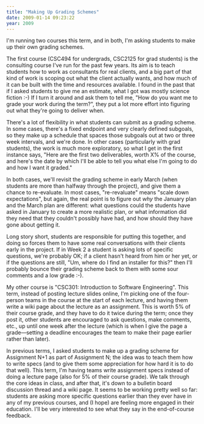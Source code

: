```yaml
---
title: "Making Up Grading Schemes"
date: 2009-01-14 09:23:22
year: 2009
---
```

I'm running two courses this term, and in both, I'm asking students to make up their own grading schemes.

The first course (CSC494 for undergrads, CSC2125 for grad students) is the consulting course I've run for the past few years. Its aim is to teach students how to work as consultants for real clients, and a big part of that kind of work is scoping out what the client actually wants, and how much of it can be built with the time and resources available.  I found in the past that if I asked students to give me an estimate, what I got was mostly science fiction :-)  If I turn it around and ask them to tell me, "How do you want me to grade your work during the term?", they put a lot more effort into figuring out what they're going to deliver when.

There's a lot of flexibility in what students can submit as a grading scheme.  In some cases, there's a fixed endpoint and very clearly defined subgoals, so they make up a schedule that spaces those subgoals out at two or three week intervals, and we're done.  In other cases (particularly with grad students), the work is much more exploratory, so what I get in the first instance says, "Here are the first two deliverables, worth X% of the course, and here's the date by which I'll be able to tell you what else I'm going to do and how I want it graded."

In both cases, we'll revisit the grading scheme in early March (when students are more than halfway through the project), and give them a chance to re-evaluate.  In most cases, "re-revaluate" means "scale down expectations", but again, the real point is to figure out <em>why</em> the January plan and the March plan are different: what questions could the students have asked in January to create a more realistic plan, or what information did they need that they couldn't possibly have had, and how should they have gone about getting it.

Long story short, students are responsible for putting this together, and doing so forces them to have some real conversations with their clients early in the project.  If in Week 2 a student is asking lots of specific questions, we're probably OK; if a client hasn't heard from him or her yet, or if the questions are still, "Um, where do I find an installer for this?" then I'll probably bounce their grading scheme back to them with some sour comments and a low grade :-).

My other course is "CSC301: Introduction to Software Engineering". This term, instead of posting lecture slides online, I'm picking one of the four-person teams in the course at the start of each lecture, and having them write a wiki page about the lecture as an assignment. This is worth 5% of their course grade, and they have to do it twice during the term; once they post it, other students are encouraged to ask questions, make comments, etc., up until one week after the lecture (which is when I give the page a grade—setting a deadline encourages the team to make their page earlier rather than later).

In previous terms, I asked students to make up a grading scheme for Assignment N+1 as part of Assignment N; the idea was to teach them how to write specs (and to give them some appreciation for how hard it is to do that well). This term, I'm having teams write assignment specs instead of doing a lecture page (also for 5% of their course grade). We talk through the core ideas in class, and after that, it's down to a bulletin board discussion thread and a wiki page. It seems to be working pretty well so far: students are asking more specific questions earlier than they ever have in any of my previous courses, and (I hope) are feeling more engaged in their education. I'll be very interested to see what they say in the end-of-course feedback.
